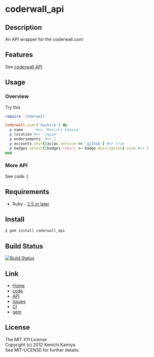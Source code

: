 coderwall_api
=============

Description
-----------

An API wrapper for the coderwall.com


Features
--------

See [coderwall API](https://coderwall.com/api)

Usage
-----

### Overview

Try this

```ruby
require 'coderwall'

Coderwall.user('kachick') do
  p name      #=> "Kenichi Kamiya"
  p location #=> "Japan"
  p endorsements  #=> 1
  p accounts.any?{|ac|ac.service == 'github'} #=> true
  p badges.select{|badge|/ruby/i =~ badge.description}.size #=> 2
end
```

### More API

See code :)

Requirements
-------------

* Ruby - [2.5 or later](http://travis-ci.org/#!/kachick/coderwall_api)

Install
-------

```bash
$ gem install coderwall_api
```

Build Status
-------------

[![Build Status](https://secure.travis-ci.org/kachick/coderwall_api.png)](http://travis-ci.org/kachick/coderwall_api)

Link
----

* [Home](http://kachick.github.com/coderwall_api)
* [code](https://github.com/kachick/coderwall_api)
* [API](http://kachick.github.com/coderwall_api/yard/frames.html)
* [issues](https://github.com/kachick/coderwall_api/issues)
* [CI](http://travis-ci.org/#!/kachick/coderwall_api)
* [gem](https://rubygems.org/gems/coderwall_api)

License
--------

The MIT X11 License  
Copyright (c) 2012 Kenichi Kamiya  
See MIT-LICENSE for further details.

